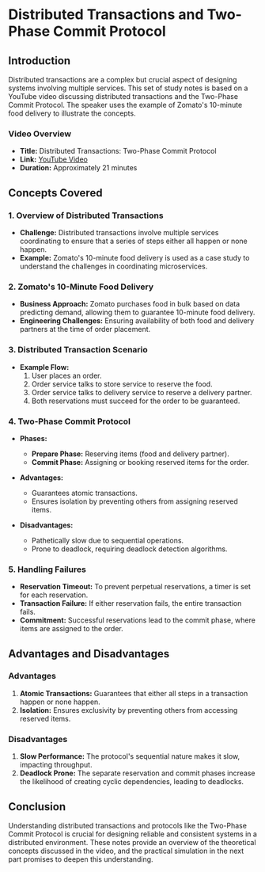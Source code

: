 # Distributed Transactions and Two-Phase Commit Protocol

## Introduction
Distributed transactions are a complex but crucial aspect of designing systems involving multiple services. This set of study notes is based on a YouTube video discussing distributed transactions and the Two-Phase Commit Protocol. The speaker uses the example of Zomato's 10-minute food delivery to illustrate the concepts.

### Video Overview
- **Title:** Distributed Transactions: Two-Phase Commit Protocol
- **Link:** [YouTube Video](https://www.youtube.com/watch?v=7FgU1D4EnpQ)
- **Duration:** Approximately 21 minutes

## Concepts Covered

### 1. Overview of Distributed Transactions
- **Challenge:** Distributed transactions involve multiple services coordinating to ensure that a series of steps either all happen or none happen.
- **Example:** Zomato's 10-minute food delivery is used as a case study to understand the challenges in coordinating microservices.

### 2. Zomato's 10-Minute Food Delivery
- **Business Approach:** Zomato purchases food in bulk based on data predicting demand, allowing them to guarantee 10-minute food delivery.
- **Engineering Challenges:** Ensuring availability of both food and delivery partners at the time of order placement.

### 3. Distributed Transaction Scenario
- **Example Flow:**
  1. User places an order.
  2. Order service talks to store service to reserve the food.
  3. Order service talks to delivery service to reserve a delivery partner.
  4. Both reservations must succeed for the order to be guaranteed.

### 4. Two-Phase Commit Protocol
- **Phases:**
  - **Prepare Phase:** Reserving items (food and delivery partner).
  - **Commit Phase:** Assigning or booking reserved items for the order.

- **Advantages:**
  - Guarantees atomic transactions.
  - Ensures isolation by preventing others from assigning reserved items.

- **Disadvantages:**
  - Pathetically slow due to sequential operations.
  - Prone to deadlock, requiring deadlock detection algorithms.

### 5. Handling Failures
- **Reservation Timeout:** To prevent perpetual reservations, a timer is set for each reservation.
- **Transaction Failure:** If either reservation fails, the entire transaction fails.
- **Commitment:** Successful reservations lead to the commit phase, where items are assigned to the order.

## Advantages and Disadvantages
### Advantages
1. **Atomic Transactions:** Guarantees that either all steps in a transaction happen or none happen.
2. **Isolation:** Ensures exclusivity by preventing others from accessing reserved items.

### Disadvantages
1. **Slow Performance:** The protocol's sequential nature makes it slow, impacting throughput.
2. **Deadlock Prone:** The separate reservation and commit phases increase the likelihood of creating cyclic dependencies, leading to deadlocks.


## Conclusion
Understanding distributed transactions and protocols like the Two-Phase Commit Protocol is crucial for designing reliable and consistent systems in a distributed environment. These notes provide an overview of the theoretical concepts discussed in the video, and the practical simulation in the next part promises to deepen this understanding.